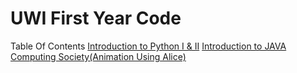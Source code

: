 UWI First Year Code 
======================

Table Of Contents
[Introduction to Python I & II](https://github.com/ricikay93/uwi_undergrad_year_one/tree/master/comp1161)
[Introduction to JAVA](https://github.com/ricikay93/uwi_undergrad_year_one/tree/master/comp1161)
[Computing Society(Animation Using Alice)](https://github.com/ricikay93/uwi_undergrad_year_one/tree/master/comp1220)
